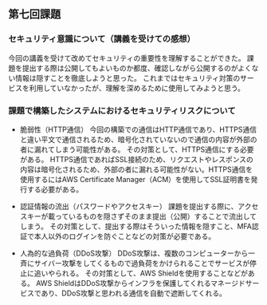 ## 第七回課題  
### セキュリティ意識について（講義を受けての感想）  
今回の講義を受けて改めてセキュリティの重要性を理解することができた。
課題を提出する際は公開してもよいものか都度、確認しながら公開するのがよくない情報は隠すことを徹底しようと思った。
これまではセキュリティ対策のサービスを利用していなかったが、理解を深めるために使用してみようと思う。

### 課題で構築したシステムにおけるセキュリティリスクについて  
- 脆弱性（HTTP通信）
今回の構築での通信はHTTP通信であり、HTTPS通信と違い平文で通信されるため、暗号化されていないので通信の内容が外部の者に漏れてしまう可能性がある。
その対策として、HTTPS通信にする必要がある。
HTTPS通信であればSSL接続のため、リクエストやレスポンスの内容は暗号化されるため、外部の者に漏れる可能性がない。HTTPS通信を使用するにはAWS Certificate Manager（ACM）を使用してSSL証明書を発行する必要がある。

- 認証情報の流出（パスワードやアクセスキー）
課題を提出する際に、アクセスキーが載っているものを隠さずそのまま提出（公開）することで流出してしまう。
その対策として、提出する際はそういった情報を隠すこと、MFA認証で本人以外のログインを防ぐことなどの対策が必要である。

- 人為的な過負荷（DDoS攻撃）
DDoS攻撃は、複数のコンピューターから一斉にサイバー攻撃をしてくるもので過負荷をかけられることでサービスが停止に追いやられる。
その対策として、AWS Shieldを使用することなどがある。
AWS ShieldはDDoS攻撃からインフラを保護してくれるマネージドサービスであり、DDoS攻撃と思われる通信を自動で遮断してくれる。
